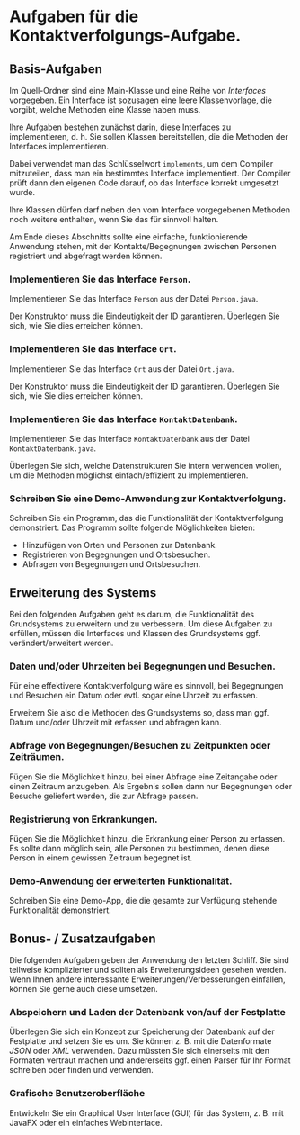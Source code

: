 # Aufgaben für die Kontaktverfolgungs-Aufgabe.

## Basis-Aufgaben

Im Quell-Ordner sind eine Main-Klasse und eine Reihe von *Interfaces* vorgegeben.
Ein Interface ist sozusagen eine leere Klassenvorlage, die vorgibt, welche Methoden
eine Klasse haben muss.

Ihre Aufgaben bestehen zunächst darin, diese Interfaces zu implementieren,
d. h. Sie sollen Klassen bereitstellen, die die Methoden der Interfaces implementieren.

Dabei verwendet man das Schlüsselwort ```implements```, um dem Compiler
mitzuteilen, dass man ein bestimmtes Interface implementiert.
Der Compiler prüft dann den eigenen Code darauf, ob das Interface korrekt 
umgesetzt wurde.

Ihre Klassen dürfen darf neben den vom Interface vorgegebenen Methoden noch weitere
enthalten, wenn Sie das für sinnvoll halten.

Am Ende dieses Abschnitts sollte eine einfache, funktionierende Anwendung stehen,
mit der Kontakte/Begegnungen zwischen Personen registriert und abgefragt werden können.

### Implementieren Sie das Interface ```Person```.

Implementieren Sie das Interface ```Person``` aus der Datei ```Person.java```.

Der Konstruktor muss die Eindeutigkeit der ID garantieren.
Überlegen Sie sich, wie Sie dies erreichen können.


### Implementieren Sie das Interface ```Ort```.

Implementieren Sie das Interface ```Ort``` aus der Datei ```Ort.java```.

Der Konstruktor muss die Eindeutigkeit der ID garantieren.
Überlegen Sie sich, wie Sie dies erreichen können.

### Implementieren Sie das Interface ```KontaktDatenbank```.

Implementieren Sie das Interface ```KontaktDatenbank```
aus der Datei ```KontaktDatenbank.java```.

Überlegen Sie sich, welche Datenstrukturen Sie intern verwenden
wollen, um die Methoden möglichst einfach/effizient zu implementieren.

### Schreiben Sie eine Demo-Anwendung zur Kontaktverfolgung.

Schreiben Sie ein Programm, das die Funktionalität der Kontaktverfolgung demonstriert.
Das Programm sollte folgende Möglichkeiten bieten:

- Hinzufügen von Orten und Personen zur Datenbank.
- Registrieren von Begegnungen und Ortsbesuchen.
- Abfragen von Begegnungen und Ortsbesuchen.


## Erweiterung des Systems

Bei den folgenden Aufgaben geht es darum, die Funktionalität des Grundsystems zu
erweitern und zu verbessern.
Um diese Aufgaben zu erfüllen, müssen die Interfaces und Klassen des Grundsystems
ggf. verändert/erweitert werden.

### Daten und/oder Uhrzeiten bei Begegnungen und Besuchen.

Für eine effektivere Kontaktverfolgung wäre es sinnvoll, bei Begegnungen und Besuchen
ein Datum oder evtl. sogar eine Uhrzeit zu erfassen.

Erweitern Sie also die Methoden des Grundsystems so, dass man ggf. Datum und/oder
Uhrzeit mit erfassen und abfragen kann.

### Abfrage von Begegnungen/Besuchen zu Zeitpunkten oder Zeiträumen.

Fügen Sie die Möglichkeit hinzu, bei einer Abfrage eine Zeitangabe oder einen Zeitraum
anzugeben. Als Ergebnis sollen dann nur Begegnungen oder Besuche geliefert werden,
die zur Abfrage passen.

### Registrierung von Erkrankungen.

Fügen Sie die Möglichkeit hinzu, die Erkrankung einer Person zu erfassen.
Es sollte dann möglich sein, alle Personen zu bestimmen, denen diese Person in einem
gewissen Zeitraum begegnet ist.

### Demo-Anwendung der erweiterten Funktionalität.

Schreiben Sie eine Demo-App, die die gesamte zur Verfügung stehende Funktionalität
demonstriert. 


## Bonus- / Zusatzaufgaben

Die folgenden Aufgaben geben der Anwendung den letzten Schliff.
Sie sind teilweise komplizierter und sollten als Erweiterungsideen gesehen
werden. Wenn Ihnen andere interessante Erweiterungen/Verbesserungen einfallen,
können Sie gerne auch diese umsetzen.

### Abspeichern und Laden der Datenbank von/auf der Festplatte

Überlegen Sie sich ein Konzept zur Speicherung der Datenbank auf der Festplatte
und setzen Sie es um.
Sie können z. B. mit die Datenformate *JSON* oder *XML* verwenden.
Dazu müssten Sie sich einerseits mit den Formaten vertraut machen und andererseits
ggf. einen Parser für Ihr Format schreiben oder finden und verwenden.

### Grafische Benutzeroberfläche

Entwickeln Sie ein Graphical User Interface (GUI) für das System, z. B. mit JavaFX oder ein einfaches Webinterface.
